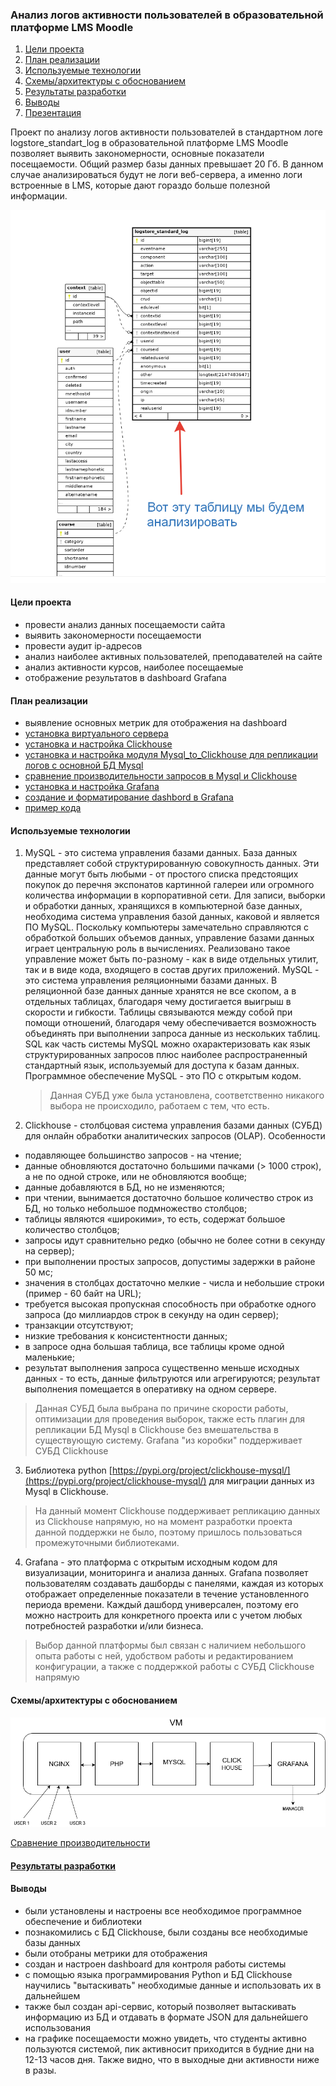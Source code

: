 ### Анализ логов активности пользователей в образовательной платформе LMS Moodle

1. [Цели проекта](#цели-проекта)
2. [План реализации](#план-реализации)
3. [Используемые технологии](#используемые-технологии)
4. [Схемы/архитектуры с обоснованием](#Схемыархитектуры-с-обоснованием)
5. [Результаты разработки](./install/Grafana_dash.md)
6. [Выводы](#выводы)
7. [Презентация](./presentation/present.pdf)

Проект по анализу логов активности пользователей в стандартном логе logstore_standart_log в образовательной платформе LMS Moodle позволяет выявить закономерности, основные показатели посещаемости. Общий размер базы данных превышает 20 Гб. В данном случае анализироваться будут не логи веб-сервера, а именно логи встроенные в LMS, которые дают гораздо больше полезной информации.

![](./img/2022-12-13_13-35-45.png)

#### Цели проекта
- провести анализ данных посещаемости сайта
- выявить закономерности посещаемости
- провести аудит ip-адресов 
- анализ наиболее активных пользователей, преподавателей на сайте
- анализ активности курсов, наиболее посещаемые
- отображение результатов в dashboard Grafana

#### План реализации
- выявление основных метрик для отображения на dashboard
- [установка виртуального сервера](./install/VM.md)
- [установка и настройка Clickhouse](./install/Clickhouse.md)
- [установка и настройка модуля Mysql_to_Clickhouse для репликации логов с основной БД Mysql](./install/Mysql_to_click.md)
- [сравнение производительности запросов в Mysql и Clickhouse](./install/Test_DB.md)
- [установка и настройка Grafana](./install/Grafana.md)
- [создание и форматирование dashbord в Grafana](./install/Grafana_dash.md)
- [пример кода](./code/)

#### Используемые технологии
1. MySQL - это система управления базами данных.
    База данных представляет собой структурированную совокупность данных. Эти данные могут быть любыми - от простого списка предстоящих покупок до перечня экспонатов картинной галереи или огромного количества информации в корпоративной сети. Для записи, выборки и обработки данных, хранящихся в компьютерной базе данных, необходима система управления базой данных, каковой и является ПО MySQL. Поскольку компьютеры замечательно справляются с обработкой больших объемов данных, управление базами данных играет центральную роль в вычислениях. Реализовано такое управление может быть по-разному - как в виде отдельных утилит, так и в виде кода, входящего в состав других приложений. MySQL - это система управления реляционными базами данных. В реляционной базе данных данные хранятся не все скопом, а в отдельных таблицах, благодаря чему достигается выигрыш в скорости и гибкости. Таблицы связываются между собой при помощи отношений, благодаря чему обеспечивается возможность объединять при выполнении запроса данные из нескольких таблиц. SQL как часть системы MySQL можно охарактеризовать как язык структурированных запросов плюс наиболее распространенный стандартный язык, используемый для доступа к базам данных. Программное обеспечение MySQL - это ПО с открытым кодом.

    > Данная СУБД уже была установлена, соответственно никакого выбора не происходило, работаем с тем, что есть.

2. Clickhouse - столбцовая система управления базами данных (СУБД) для онлайн обработки аналитических запросов (OLAP).
Особенности
- подавляющее большинство запросов - на чтение;
- данные обновляются достаточно большими пачками (> 1000 строк), а не по одной строке, или не обновляются вообще;
- данные добавляются в БД, но не изменяются;
- при чтении, вынимается достаточно большое количество строк из БД, но только небольшое подмножество столбцов;
- таблицы являются «широкими», то есть, содержат большое количество столбцов;
- запросы идут сравнительно редко (обычно не более сотни в секунду на сервер);
- при выполнении простых запросов, допустимы задержки в районе 50 мс;
- значения в столбцах достаточно мелкие - числа и небольшие строки (пример - 60 байт на URL);
- требуется высокая пропускная способность при обработке одного запроса (до миллиардов строк в секунду на один сервер);
- транзакции отсутствуют;
- низкие требования к консистентности данных;
- в запросе одна большая таблица, все таблицы кроме одной маленькие;
- результат выполнения запроса существенно меньше исходных данных - то есть, данные фильтруются или агрегируются; результат выполнения помещается в оперативку на одном сервере.

> Данная СУБД была выбрана по причине скорости работы, оптимизации для проведения выборок, также есть плагин для репликации БД Mysql в Clickhouse без вмешательства в существующую систему. Grafana "из коробки" поддерживает СУБД Clickhouse

3. Библиотека python [https://pypi.org/project/clickhouse-mysql/](https://pypi.org/project/clickhouse-mysql/) для миграции данных из Mysql в Clickhouse.

> На данный момент Clickhouse поддерживает репликацию данных из Clickhouse напрямую, но на момент разработки проекта данной поддержки не было, поэтому пришлось пользоваться промежуточными библиотеками.

4. Grafana - это платформа с открытым исходным кодом для визуализации, мониторинга и анализа данных.  Grafana позволяет пользователям создавать дашборды с панелями, каждая из которых отображает определенные показатели в течение установленного периода времени. Каждый дашборд универсален, поэтому его можно настроить для конкретного проекта или с учетом любых потребностей разработки и/или бизнеса.

> Выбор данной платформы был связан с наличием небольшого опыта работы с ней, удобством работы и редактированием конфигурации, а также с поддержкой работы с СУБД Clickhouse напрямую

#### Схемы/архитектуры с обоснованием 

![](./img/diagram.png)

[Сравнение производительности](./install/Test_DB.md)

#### [Результаты разработки](./install/Grafana_dash.md) 

#### Выводы
- были установлены и настроены все необходимое программное обеспечение и библиотеки
- познакомились с БД Clickhouse, были созданы все необходимые базы данных
- были отобраны метрики для отображения 
- создан и настроен dashboard для контроля работы системы
- с помощью языка программирования Python и БД Clickhouse научились "вытаскивать" необходимые данные и использовать их в дальнейшем
- также был создан api-сервис, который позволяет вытаскивать информацию из БД и отдавать в формате JSON для дальнейшего использования
- на графике посещаемости можно увидеть, что студенты активно пользуются системой, пик активносит приходится в будние дни на 12-13 часов дня. Также видно, что в выходные дни активности ниже в разы.
